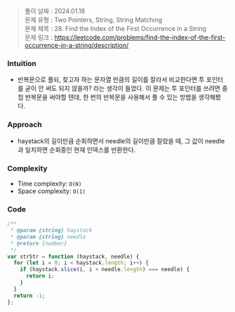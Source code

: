 > 풀이 날짜 : 2024.01.18  
> 문제 유형 : Two Pointers, String, String Matching  
> 문제 제목 : 28. Find the Index of the First Occurrence in a String  
> 문제 링크 : https://leetcode.com/problems/find-the-index-of-the-first-occurrence-in-a-string/description/

### Intuition

- 반복문으로 풀되, 찾고자 하는 문자열 만큼의 길이를 잘라서 비교한다면 투 포인터를 굳이 안 써도 되지 않을까? 라는 생각이 들었다. 이 문제는 투 포인터를 쓰려면 중첩 반복문을 써야할 텐데, 한 번의 반복문을 사용해서 풀 수 있는 방법을 생각해봤다.

### Approach

- haystack의 길이만큼 순회하면서 needle의 길이만큼 잘랐을 때, 그 값이 needle과 일치하면 순회중인 현재 인덱스를 반환한다.

### Complexity

- Time complexity: `O(N)`
- Space complexity: `O(1)`

### Code

```js
/**
 * @param {string} haystack
 * @param {string} needle
 * @return {number}
 */
var strStr = function (haystack, needle) {
  for (let i = 0; i < haystack.length; i++) {
    if (haystack.slice(i, i + needle.length) === needle) {
      return i;
    }
  }
  return -1;
};
```
